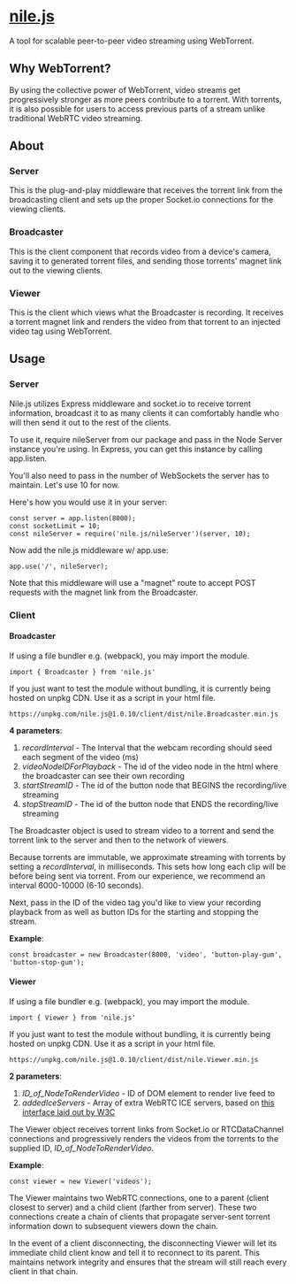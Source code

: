 # [nile.js][website]
A tool for scalable peer-to-peer video streaming using WebTorrent.

## Why WebTorrent?
By using the collective power of WebTorrent, video streams get progressively stronger as more peers contribute to a torrent. With torrents, it is also possible for users to access previous parts of a stream unlike traditional WebRTC video streaming.

## About
### Server
This is the plug-and-play middleware that receives the torrent link from the broadcasting client and sets up the proper Socket.io connections for the viewing clients.

### Broadcaster
This is the client component that records video from a device's camera, saving it to generated torrent files, and sending those torrents' magnet link out to the viewing clients.

### Viewer
This is the client which views what the Broadcaster is recording. It receives a torrent magnet link and renders the video from that torrent to an injected video tag using WebTorrent.

## Usage
### Server
Nile.js utilizes Express middleware and socket.io to receive torrent information, broadcast it to as many clients it can comfortably handle who will then send it out to the rest of the clients.

To use it, require nileServer from our package and pass in the Node Server instance you're using. In Express, you can get this instance by calling app.listen.

You'll also need to pass in the number of WebSockets the server has to maintain. Let's use 10 for now.

Here's how you would use it in your server:
```
const server = app.listen(8000);
const socketLimit = 10;
const nileServer = require('nile.js/nileServer')(server, 10);
```

Now add the nile.js middleware w/ app.use:
```
app.use('/', nileServer);
```

Note that this middleware will use a "magnet" route to accept POST requests with the magnet link from the Broadcaster.

### Client

#### Broadcaster
If using a file bundler e.g. (webpack), you may import the module.
```
import { Broadcaster } from 'nile.js'
```
If you just want to test the module without bundling, it is currently being hosted on unpkg CDN. Use it as a script in your html file.
```
https://unpkg.com/nile.js@1.0.10/client/dist/nile.Broadcaster.min.js
```
__4 parameters__:
1. *recordInterval* - The Interval that the webcam recording should seed each segment of the video (ms)
2. *videoNodeIDForPlayback* - The id of the video node in the html where the broadcaster can see their own recording
3. *startStreamID* - The id of the button node that BEGINS the recording/live streaming
4. *stopStreamID* - The id of the button node that ENDS the recording/live streaming


The Broadcaster object is used to stream video to a torrent and send the torrent link to the server and then to the network of viewers.

Because torrents are immutable, we approximate streaming with torrents by setting a *recordInterval*, in milliseconds. This sets how long each clip will be before being sent via torrent. From our experience, we recommend an interval 6000-10000 (6-10 seconds).

Next, pass in the ID of the video tag you'd like to view your recording playback from as well as button IDs for the starting and stopping the stream.

__Example__:
```
const broadcaster = new Broadcaster(8000, 'video', 'button-play-gum', 'button-stop-gum');
```

#### Viewer
If using a file bundler e.g. (webpack), you may import the module.
```
import { Viewer } from 'nile.js'
```
If you just want to test the module without bundling, it is currently being hosted on unpkg CDN. Use it as a script in your html file.
```
https://unpkg.com/nile.js@1.0.10/client/dist/nile.Viewer.min.js
```

__2 parameters__:
1. *ID_of_NodeToRenderVideo* - ID of DOM element to render live feed to
2. *addedIceServers* - Array of extra WebRTC ICE servers, based on [this interface laid out by W3C](https://w3c.github.io/webrtc-pc/#dom-rtciceserver)

The Viewer object receives torrent links from Socket.io or RTCDataChannel connections and progressively renders the videos from the torrents to the supplied ID, *ID_of_NodeToRenderVideo*.

__Example__:
```
const viewer = new Viewer('videos');
```

The Viewer maintains two WebRTC connections, one to a parent (client closest to server) and a child client (farther from server). These two connections create a chain of clients that propagate server-sent torrent information down to subsequent viewers down the chain.

In the event of a client disconnecting, the disconnecting Viewer will let its immediate child client know and tell it to reconnect to its parent. This maintains network integrity and ensures that the stream will still reach every client in that chain.

[website]: http://www.nilejs.com
